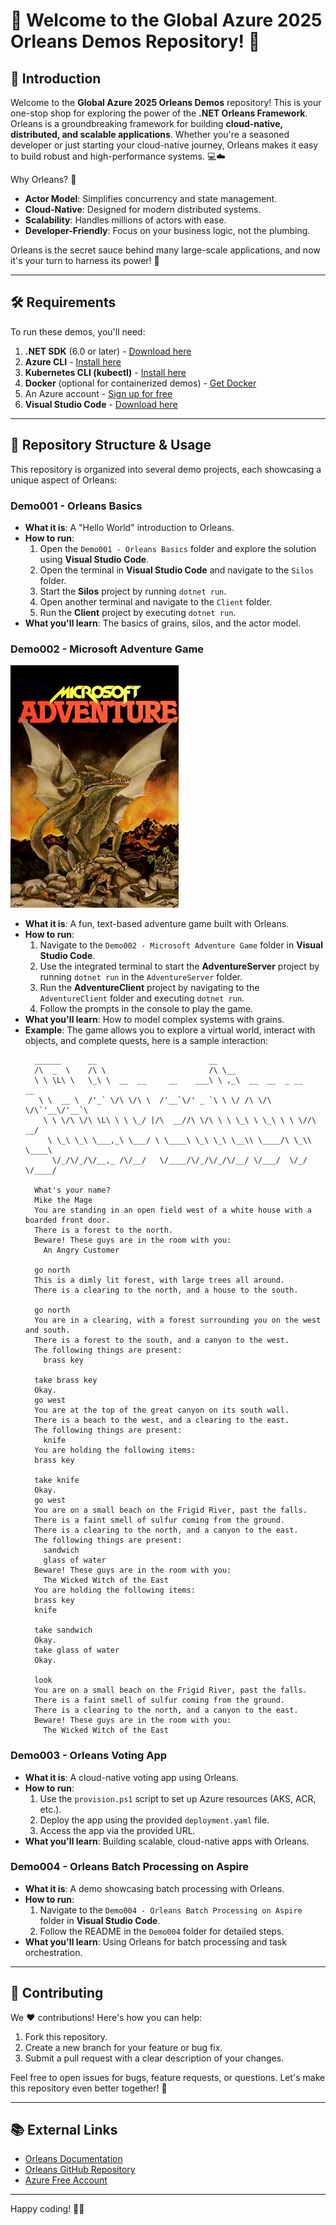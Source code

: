 # 🌟 Welcome to the Global Azure 2025 Orleans Demos Repository! 🌟

## 🚀 Introduction

Welcome to the **Global Azure 2025 Orleans Demos** repository! This is your one-stop shop for exploring the power of the **.NET Orleans Framework**. Orleans is a groundbreaking framework for building **cloud-native, distributed, and scalable applications**. Whether you're a seasoned developer or just starting your cloud-native journey, Orleans makes it easy to build robust and high-performance systems. 💻☁️

Why Orleans? 🤔
- **Actor Model**: Simplifies concurrency and state management.
- **Cloud-Native**: Designed for modern distributed systems.
- **Scalability**: Handles millions of actors with ease.
- **Developer-Friendly**: Focus on your business logic, not the plumbing.

Orleans is the secret sauce behind many large-scale applications, and now it's your turn to harness its power! 💪

---

## 🛠️ Requirements

To run these demos, you'll need:

1. **.NET SDK** (6.0 or later) - [Download here](https://dotnet.microsoft.com/download)
2. **Azure CLI** - [Install here](https://learn.microsoft.com/en-us/cli/azure/install-azure-cli)
3. **Kubernetes CLI (kubectl)** - [Install here](https://kubernetes.io/docs/tasks/tools/)
4. **Docker** (optional for containerized demos) - [Get Docker](https://www.docker.com/)
5. An Azure account - [Sign up for free](https://azure.microsoft.com/free/)
6. **Visual Studio Code** - [Download here](https://code.visualstudio.com/)

---

## 📂 Repository Structure & Usage

This repository is organized into several demo projects, each showcasing a unique aspect of Orleans:



### **Demo001 - Orleans Basics**
- **What it is**: A "Hello World" introduction to Orleans.
- **How to run**:
  1. Open the `Demo001 - Orleans Basics` folder and explore the solution using **Visual Studio Code**.
  2. Open the terminal in **Visual Studio Code** and navigate to the `Silos` folder.
  3. Start the **Silos** project by running `dotnet run`.
  4. Open another terminal and navigate to the `Client` folder.
  5. Run the **Client** project by executing `dotnet run`.
- **What you'll learn**: The basics of grains, silos, and the actor model.

### **Demo002 - Microsoft Adventure Game**
![Adventure Game Box Art](Demos/Demo002%20-%20Microsoft%20Adventure%20Game/assets/BoxArt.jpg)

- **What it is**: A fun, text-based adventure game built with Orleans.
- **How to run**:
  1. Navigate to the `Demo002 - Microsoft Adventure Game` folder in **Visual Studio Code**.
  2. Use the integrated terminal to start the **AdventureServer** project by running `dotnet run` in the `AdventureServer` folder.
  3. Run the **AdventureClient** project by navigating to the `AdventureClient` folder and executing `dotnet run`.
  4. Follow the prompts in the console to play the game.
- **What you'll learn**: How to model complex systems with grains.
- **Example**: The game allows you to explore a virtual world, interact with objects, and complete quests, here is a sample interaction:
  ```
    ______      __                         __
    /\  _  \    /\ \                       /\ \__
    \ \ \L\ \   \_\ \  __  __     __    ___\ \ ,_\  __  __  _ __    __
     \ \  __ \  /'_` \/\ \/\ \  /'__`\/' _ `\ \ \/ /\ \/\ \/\`'__\/'__`\
      \ \ \/\ \/\ \L\ \ \ \_/ |/\  __//\ \/\ \ \ \_\ \ \_\ \ \ \//\  __/
       \ \_\ \_\ \___,_\ \___/ \ \____\ \_\ \_\ \__\\ \____/\ \_\\ \____\
        \/_/\/_/\/__,_ /\/__/   \/____/\/_/\/_/\/__/ \/___/  \/_/ \/____/

    What's your name?
    Mike the Mage
    You are standing in an open field west of a white house with a boarded front door.
    There is a forest to the north.
    Beware! These guys are in the room with you:
      An Angry Customer

    go north
    This is a dimly lit forest, with large trees all around.
    There is a clearing to the north, and a house to the south.

    go north
    You are in a clearing, with a forest surrounding you on the west and south.
    There is a forest to the south, and a canyon to the west.
    The following things are present:
      brass key

    take brass key
    Okay.
    go west
    You are at the top of the great canyon on its south wall.
    There is a beach to the west, and a clearing to the east.
    The following things are present:
      knife
    You are holding the following items:
    brass key

    take knife
    Okay.
    go west
    You are on a small beach on the Frigid River, past the falls.
    There is a faint smell of sulfur coming from the ground.
    There is a clearing to the north, and a canyon to the east.
    The following things are present:
      sandwich
      glass of water
    Beware! These guys are in the room with you:
      The Wicked Witch of the East
    You are holding the following items:
    brass key
    knife

    take sandwich
    Okay.
    take glass of water
    Okay.
   
    look
    You are on a small beach on the Frigid River, past the falls.
    There is a faint smell of sulfur coming from the ground.
    There is a clearing to the north, and a canyon to the east.
    Beware! These guys are in the room with you:
      The Wicked Witch of the East
  ```

### **Demo003 - Orleans Voting App**
- **What it is**: A cloud-native voting app using Orleans.
- **How to run**:
  1. Use the `provision.ps1` script to set up Azure resources (AKS, ACR, etc.).
  2. Deploy the app using the provided `deployment.yaml` file.
  3. Access the app via the provided URL.
- **What you'll learn**: Building scalable, cloud-native apps with Orleans.

### **Demo004 - Orleans Batch Processing on Aspire**
- **What it is**: A demo showcasing batch processing with Orleans.
- **How to run**:
  1. Navigate to the `Demo004 - Orleans Batch Processing on Aspire` folder in **Visual Studio Code**.
  2. Follow the README in the `Demo004` folder for detailed steps.
- **What you'll learn**: Using Orleans for batch processing and task orchestration.

---

## 🤝 Contributing

We ❤️ contributions! Here's how you can help:

1. Fork this repository.
2. Create a new branch for your feature or bug fix.
3. Submit a pull request with a clear description of your changes.

Feel free to open issues for bugs, feature requests, or questions. Let's make this repository even better together! 🎉

---

## 📚 External Links

- [Orleans Documentation](https://learn.microsoft.com/en-us/dotnet/orleans/)
- [Orleans GitHub Repository](https://github.com/dotnet/orleans)
- [Azure Free Account](https://azure.microsoft.com/free/)

---

Happy coding! 🚀✨